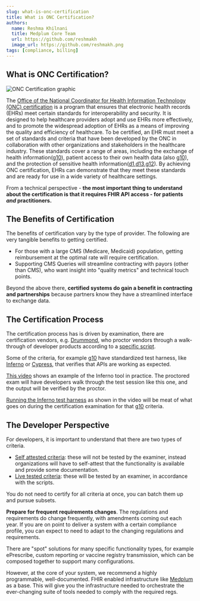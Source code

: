 ```yaml
---
slug: what-is-onc-certification
title: What is ONC Certification?
authors:
  name: Reshma Khilnani
  title: Medplum Core Team
  url: https://github.com/reshmakh
  image_url: https://github.com/reshmakh.png
tags: [compliance, billing]
---
```


## What is ONC Certification?

![ONC Certification graphic](/img/blog/onc-certification.png)

The [Office of the National Coordinator for Health Information Technology (ONC) certification](/docs/compliance/onc) is a program that ensures that electronic health records (EHRs) meet certain standards for interoperability and security. It is designed to help healthcare providers adopt and use EHRs more effectively, and to promote the widespread adoption of EHRs as a means of improving the quality and efficiency of healthcare. To be certified, an EHR must meet a set of standards and criteria that have been developed by the ONC in collaboration with other organizations and stakeholders in the healthcare industry. These standards cover a range of areas, including the exchange of health information([g10](/docs/compliance/onc)), patient access to their own health data (also [g10](/docs/compliance/onc)), and the protection of sensitive health information([d1](/docs/compliance/onc),[d13](/docs/compliance/onc),[g12](/docs/compliance/onc)). By achieving ONC certification, EHRs can demonstrate that they meet these standards and are ready for use in a wide variety of healthcare settings.

From a technical perspective - **the most important thing to understand about the certification is that it requires FHIR API access - for patients _and_ practitioners.**

## The Benefits of Certification

The benefits of certification vary by the type of provider. The following are very tangible benefits to getting certified.

- For those with a large CMS (Medicare, Medicaid) population, getting reimbursement at the optimal rate will require certification.
- Supporting CMS Queries will streamline contracting with payors (other than CMS), who want insight into "quality metrics" and technical touch points.

Beyond the above there, **certified systems do gain a benefit in contracting and partnerships** because partners know they have a streamlined interface to exchange data.

## The Certification Process

The certification process has is driven by examination, there are certification vendors, e.g. [Drummond](https://www.drummondgroup.com/), who proctor vendors through a walk-through of developer products according to a [specific script](/docs/compliance/onc).

Some of the criteria, for example [g10](/docs/compliance/onc) have standardized test harness, like [Inferno](https://inferno.healthit.gov/) or [Cypress](https://cypress.healthit.gov/), that verifies that APIs are working as expected.

[This video](https://youtu.be/jSm3xsm-ehs?t=826) shows an example of the Inferno tool in practice. The proctored exam will have developers walk through the test session like this one, and the output will be verified by the proctor.

[Running the Inferno test harness](https://youtu.be/jSm3xsm-ehs?t=1390) as shown in the video will be meat of what goes on during the certification examination for that [g10](/docs/compliance/onc) criteria.

## The Developer Perspective

For developers, it is important to understand that there are two types of criteria.

- [Self attested criteria](/docs/compliance/onc): these will not be tested by the examiner, instead organizations will have to self-attest that the functionality is available and provide some documentation.
- [Live tested criteria](/docs/compliance/onc): these will be tested by an examiner, in accordance with the scripts.

You do not need to certify for all criteria at once, you can batch them up and pursue subsets.

**Prepare for frequent requirements changes**. The regulations and requirements do change frequently, with amendments coming out each year. If you are on point to deliver a system with a certain compliance profile, you can expect to need to adapt to the changing regulations and requirements.

There are "spot" solutions for many specific functionality types, for example ePrescribe, custom reporting or vaccine registry transmission, which can be composed together to support many configurations.

However, at the core of your system, we recommend a highly programmable, well-documented. FHIR enabled infrastructure like [Medplum](https://www.medplum.com/) as a base. This will give you the infrastructure needed to orchestrate the ever-changing suite of tools needed to comply with the required regs.
